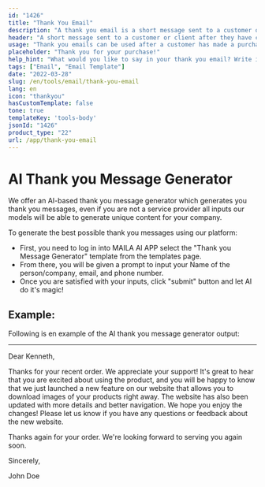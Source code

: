 ```yaml
---
id: "1426"
title: "Thank You Email"
description: "A thank you email is a short message sent to a customer or client after they have made a purchase, signed a contract, or completed some other action. The purpose of a thank you email is to show appreciation for the business, and to build goodwill and rapport."
header: "A short message sent to a customer or client after they have completed an action."
usage: "Thank you emails can be used after a customer has made a purchase, signed a contract, or completed some other action."
placeholder: "Thank you for your purchase!"
help_hint: "What would you like to say in your thank you email? Write it down and we'll help you create a stylistic email."
tags: ["Email", "Email Template"]
date: "2022-03-28"
slug: /en/tools/email/thank-you-email
lang: en
icon: "thankyou"
hasCustomTemplate: false
tone: true
templateKey: 'tools-body'
jsonId: "1426"
product_type: "22"
url: /app/thank-you-email
---
```


# AI Thank you Message Generator

We offer an AI-based thank you message generator which generates you thank you messages, even if you are not a service provider all inputs our models will be able to generate unique content for your company.

To generate the best possible thank you messages using our platform:

- First, you need to log in into MAILA AI APP select the "Thank you Message Generator" template from the templates page.
- From there, you will be given a prompt to input your Name of the person/company, email, and phone number.
- Once you are satisfied with your inputs, click "submit" button and let AI do it's magic!

## Example:

Following is en example of the AI thank you message generator output:

---

Dear Kenneth,

Thanks for your recent order. We appreciate your support! It's great to hear that you are excited about using the product, and you will be happy to know that we just launched a new feature on our website that allows you to download images of your products right away. The website has also been updated with more details and better navigation. We hope you enjoy the changes! Please let us know if you have any questions or feedback about the new website.

Thanks again for your order. We're looking forward to serving you again soon.

Sincerely,

John Doe
